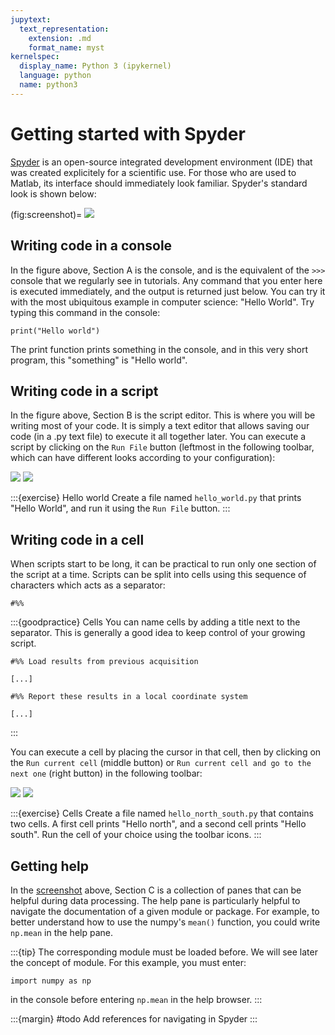 ```yaml
---
jupytext:
  text_representation:
    extension: .md
    format_name: myst
kernelspec:
  display_name: Python 3 (ipykernel)
  language: python
  name: python3
---
```


# Getting started with Spyder

[Spyder](https://spyder-ide.org) is an open-source integrated development environment (IDE) that was created explicitely for a scientific use. For those who are used to Matlab, its interface should immediately look familiar. Spyder's standard look is shown below:

(fig:screenshot)=
![](_static/images/spyder_screenshot.png)


## Writing code in a console

In the figure above, Section A is the console, and is the equivalent of the `>>>` console that we regularly see in tutorials. Any command that you enter here is executed immediately, and the output is returned just below. You can try it with the most ubiquitous example in computer science: "Hello World". Try typing this command in the console:

```{code-cell}
print("Hello world")
```

The print function prints something in the console, and in this very short program, this "something" is "Hello world".

## Writing code in a script

In the figure above, Section B is the script editor. This is where you will be writing most of your code. It is simply a text editor that allows saving our code (in a .py text file) to execute it all together later. You can execute a script by clicking on the `Run File` button (leftmost in the following toolbar, which can have different looks according to your configuration):

![](_static/images/spyder_run_toolbar.png)
![](_static/images/spyder_run_toolbar_mac.png)

:::{exercise} Hello world
Create a file named `hello_world.py` that prints "Hello World", and run it using the `Run File` button.
:::


## Writing code in a cell

When scripts start to be long, it can be practical to run only one section of the script at a time. Scripts can be split into cells using this sequence of characters which acts as a separator:

```
#%%
```

:::{goodpractice} Cells
You can name cells by adding a title next to the separator. This is generally a good idea to keep control of your growing script.
```
#%% Load results from previous acquisition

[...]

#%% Report these results in a local coordinate system

[...]

```
:::

You can execute a cell by placing the cursor in that cell, then by clicking on the `Run current cell` (middle button) or `Run current cell and go to the next one` (right button) in the following toolbar:

![](_static/images/spyder_run_toolbar.png)
![](_static/images/spyder_run_toolbar_mac.png)

:::{exercise} Cells
Create a file named `hello_north_south.py` that contains two cells. A first cell prints "Hello north", and a second cell prints "Hello south". Run the cell of your choice using the toolbar icons.
:::

## Getting help

In the [screenshot](fig:screenshot) above, Section C is a collection of panes that can be helpful during data processing. The help pane is particularly helpful to navigate the documentation of a given module or package. For example, to better understand how to use the numpy's `mean()` function, you could write `np.mean` in the help pane.

:::{tip}
The corresponding module must be loaded before. We will see later the concept of module. For this example, you must enter:
```
import numpy as np
```
in the console before entering `np.mean` in the help browser.
:::

:::{margin}
 #todo Add references for navigating in Spyder
:::
